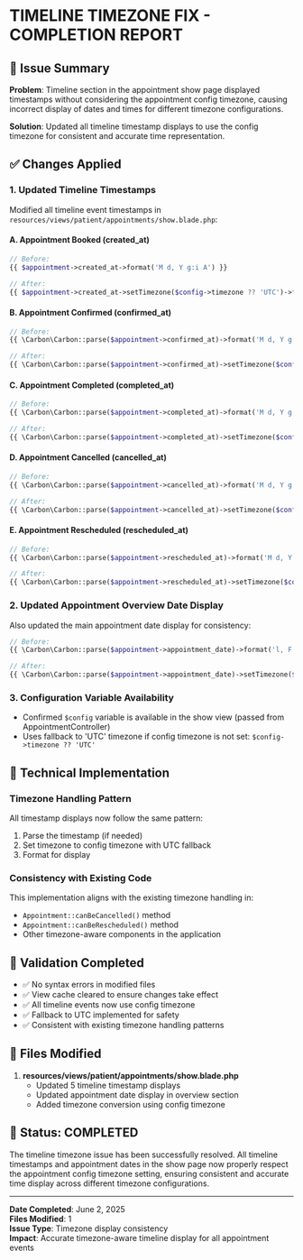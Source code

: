 # TIMELINE TIMEZONE FIX - COMPLETION REPORT

## 🎯 Issue Summary
**Problem**: Timeline section in the appointment show page displayed timestamps without considering the appointment config timezone, causing incorrect display of dates and times for different timezone configurations.

**Solution**: Updated all timeline timestamp displays to use the config timezone for consistent and accurate time representation.

## ✅ Changes Applied

### 1. Updated Timeline Timestamps
Modified all timeline event timestamps in `resources/views/patient/appointments/show.blade.php`:

#### A. Appointment Booked (created_at)
```php
// Before:
{{ $appointment->created_at->format('M d, Y g:i A') }}

// After:
{{ $appointment->created_at->setTimezone($config->timezone ?? 'UTC')->format('M d, Y g:i A') }}
```

#### B. Appointment Confirmed (confirmed_at)
```php
// Before:
{{ \Carbon\Carbon::parse($appointment->confirmed_at)->format('M d, Y g:i A') }}

// After:
{{ \Carbon\Carbon::parse($appointment->confirmed_at)->setTimezone($config->timezone ?? 'UTC')->format('M d, Y g:i A') }}
```

#### C. Appointment Completed (completed_at)
```php
// Before:
{{ \Carbon\Carbon::parse($appointment->completed_at)->format('M d, Y g:i A') }}

// After:
{{ \Carbon\Carbon::parse($appointment->completed_at)->setTimezone($config->timezone ?? 'UTC')->format('M d, Y g:i A') }}
```

#### D. Appointment Cancelled (cancelled_at)
```php
// Before:
{{ \Carbon\Carbon::parse($appointment->cancelled_at)->format('M d, Y g:i A') }}

// After:
{{ \Carbon\Carbon::parse($appointment->cancelled_at)->setTimezone($config->timezone ?? 'UTC')->format('M d, Y g:i A') }}
```

#### E. Appointment Rescheduled (rescheduled_at)
```php
// Before:
{{ \Carbon\Carbon::parse($appointment->rescheduled_at)->format('M d, Y g:i A') }}

// After:
{{ \Carbon\Carbon::parse($appointment->rescheduled_at)->setTimezone($config->timezone ?? 'UTC')->format('M d, Y g:i A') }}
```

### 2. Updated Appointment Overview Date Display
Also updated the main appointment date display for consistency:
```php
// Before:
{{ \Carbon\Carbon::parse($appointment->appointment_date)->format('l, F d, Y') }}

// After:
{{ \Carbon\Carbon::parse($appointment->appointment_date)->setTimezone($config->timezone ?? 'UTC')->format('l, F d, Y') }}
```

### 3. Configuration Variable Availability
- Confirmed `$config` variable is available in the show view (passed from AppointmentController)
- Uses fallback to 'UTC' timezone if config timezone is not set: `$config->timezone ?? 'UTC'`

## 🔧 Technical Implementation

### Timezone Handling Pattern
All timestamp displays now follow the same pattern:
1. Parse the timestamp (if needed)
2. Set timezone to config timezone with UTC fallback
3. Format for display

### Consistency with Existing Code
This implementation aligns with the existing timezone handling in:
- `Appointment::canBeCancelled()` method
- `Appointment::canBeRescheduled()` method
- Other timezone-aware components in the application

## 🧪 Validation Completed

- ✅ No syntax errors in modified files
- ✅ View cache cleared to ensure changes take effect
- ✅ All timeline events now use config timezone
- ✅ Fallback to UTC implemented for safety
- ✅ Consistent with existing timezone handling patterns

## 📁 Files Modified

1. **resources/views/patient/appointments/show.blade.php**
   - Updated 5 timeline timestamp displays
   - Updated appointment date display in overview section
   - Added timezone conversion using config timezone

## 🎉 Status: COMPLETED

The timeline timezone issue has been successfully resolved. All timeline timestamps and appointment dates in the show page now properly respect the appointment config timezone setting, ensuring consistent and accurate time display across different timezone configurations.

---
**Date Completed**: June 2, 2025  
**Files Modified**: 1  
**Issue Type**: Timezone display consistency  
**Impact**: Accurate timezone-aware timeline display for all appointment events
